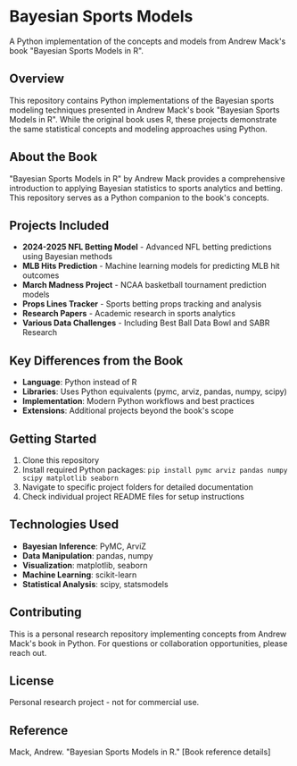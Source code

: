# Bayesian Sports Models

A Python implementation of the concepts and models from Andrew Mack's book "Bayesian Sports Models in R".

## Overview

This repository contains Python implementations of the Bayesian sports modeling techniques presented in Andrew Mack's book "Bayesian Sports Models in R". While the original book uses R, these projects demonstrate the same statistical concepts and modeling approaches using Python.

## About the Book

"Bayesian Sports Models in R" by Andrew Mack provides a comprehensive introduction to applying Bayesian statistics to sports analytics and betting. This repository serves as a Python companion to the book's concepts.

## Projects Included

- **2024-2025 NFL Betting Model** - Advanced NFL betting predictions using Bayesian methods
- **MLB Hits Prediction** - Machine learning models for predicting MLB hit outcomes  
- **March Madness Project** - NCAA basketball tournament prediction models
- **Props Lines Tracker** - Sports betting props tracking and analysis
- **Research Papers** - Academic research in sports analytics
- **Various Data Challenges** - Including Best Ball Data Bowl and SABR Research

## Key Differences from the Book

- **Language**: Python instead of R
- **Libraries**: Uses Python equivalents (pymc, arviz, pandas, numpy, scipy)
- **Implementation**: Modern Python workflows and best practices
- **Extensions**: Additional projects beyond the book's scope

## Getting Started

1. Clone this repository
2. Install required Python packages: `pip install pymc arviz pandas numpy scipy matplotlib seaborn`
3. Navigate to specific project folders for detailed documentation
4. Check individual project README files for setup instructions

## Technologies Used

- **Bayesian Inference**: PyMC, ArviZ
- **Data Manipulation**: pandas, numpy
- **Visualization**: matplotlib, seaborn
- **Machine Learning**: scikit-learn
- **Statistical Analysis**: scipy, statsmodels

## Contributing

This is a personal research repository implementing concepts from Andrew Mack's book in Python. For questions or collaboration opportunities, please reach out.

## License

Personal research project - not for commercial use.

## Reference

Mack, Andrew. "Bayesian Sports Models in R." [Book reference details]
